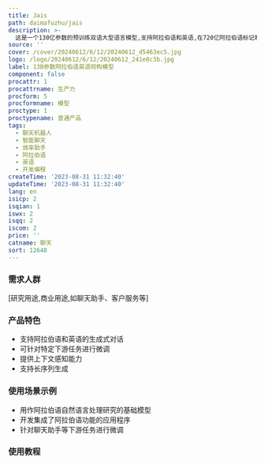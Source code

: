 ```yaml
---
title: Jais
path: daimafuzhu/jais
description: >-
  这是一个130亿参数的预训练双语大型语言模型,支持阿拉伯语和英语,在720亿阿拉伯语标记和2790亿英语/代码标记的数据集上进行训练。阿拉伯语数据迭代了1.6个时代(相比英语/代码的1个时代),总计3950亿个标记进行训练。该模型基于Transformer解码器专用架构(GPT-3),使用SwiGLU非线性激活函数。它实现了ALiBi位置嵌入,可以外推到长序列长度,提供改进的上下文处理和模型精度。
source: ''
cover: /cover/20240612/6/12/20240612_d5463ec5.jpg
logo: /logo/20240612/6/12/20240612_241e8c3b.jpg
label: 13B参数阿拉伯语英语同构模型
component: false
procattr: 1
procattrname: 生产力
procform: 5
procformname: 模型
proctype: 1
proctypename: 普通产品
tags:
  - 聊天机器人
  - 智能聊天
  - 效率助手
  - 阿拉伯语
  - 英语
  - 开发编程
createTime: '2023-08-31 11:32:40'
updateTime: '2023-08-31 11:32:40'
lang: en
isicp: 2
isqian: 1
iswx: 2
isqq: 2
iscom: 2
price: ''
catname: 聊天
sort: 12648
---
```




### 需求人群
[研究用途,商业用途,如聊天助手、客户服务等]

### 产品特色
- 支持阿拉伯语和英语的生成式对话
- 可针对特定下游任务进行微调
- 提供上下文感知能力
- 支持长序列生成

### 使用场景示例
- 用作阿拉伯语自然语言处理研究的基础模型
- 开发集成了阿拉伯语功能的应用程序
- 针对聊天助手等下游任务进行微调

### 使用教程


  
